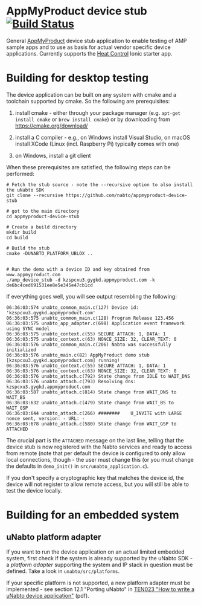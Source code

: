 # AppMyProduct device stub [![Build Status](https://travis-ci.org/nabto/appmyproduct-device-stub.svg?branch=master)](https://travis-ci.org/nabto/appmyproduct-device-stub)

General [AppMyProduct](https://www.appmyproduct.com) device stub
application to enable testing of AMP sample apps and to use as basis
for actual vendor specific device applications. Currently supports the
[Heat Control](https://github.com/nabto/ionic-starter-nabto) Ionic
starter app.

# Building for desktop testing

The device application can be built on any system with cmake and a toolchain supported by cmake. So the following are prerequisites:

1. install cmake - either through your package manager (e.g. `apt-get install cmake` or `brew install cmake`) or by downloading from https://cmake.org/download/

2. install a C compiler - e.g., on Windows install Visual Studio, on macOS install XCode (Linux (incl. Raspberry Pi) typically comes with one)

3. on Windows, install a git client

When these prerequisites are satisfied, the following steps can be performed:


```
# Fetch the stub source - note the --recursive option to also install the uNabto SDK
git clone --recursive https://github.com/nabto/appmyproduct-device-stub

# got to the main directory
cd appmyproduct-device-stub

# Create a build directory
mkdir build
cd build

# Build the stub
cmake -DUNABTO_PLATFORM_UBLOX ..


# Run the demo with a device ID and key obtained from www.appmyproduct.com 
./amp_device_stub -d kzspcxu3.gygkd.appmyproduct.com -k de6bc4ced691531ee8e5e345e47cb1cd
```

If everything goes well, you will see output resembling the following:

```console
06:36:03:574 unabto_common_main.c(127) Device id: 'kzspcxu3.gygkd.appmyproduct.com'
06:36:03:575 unabto_common_main.c(128) Program Release 123.456
06:36:03:575 unabto_app_adapter.c(698) Application event framework using SYNC model
06:36:03:575 unabto_context.c(55) SECURE ATTACH: 1, DATA: 1
06:36:03:575 unabto_context.c(63) NONCE_SIZE: 32, CLEAR_TEXT: 0
06:36:03:576 unabto_common_main.c(206) Nabto was successfully initialized
06:36:03:576 unabto_main.c(82) AppMyProduct demo stub [kzspcxu3.gygkd.appmyproduct.com] running!
06:36:03:576 unabto_context.c(55) SECURE ATTACH: 1, DATA: 1
06:36:03:576 unabto_context.c(63) NONCE_SIZE: 32, CLEAR_TEXT: 0
06:36:03:576 unabto_attach.c(792) State change from IDLE to WAIT_DNS
06:36:03:576 unabto_attach.c(793) Resolving dns: kzspcxu3.gygkd.appmyproduct.com
06:36:03:587 unabto_attach.c(814) State change from WAIT_DNS to WAIT_BS
06:36:03:632 unabto_attach.c(479) State change from WAIT_BS to WAIT_GSP
06:36:03:644 unabto_attach.c(266) ########    U_INVITE with LARGE nonce sent, version: - URL: -
06:36:03:678 unabto_attach.c(580) State change from WAIT_GSP to ATTACHED
```

The crucial part is the `ATTACHED` message on the last line, telling that the device stub is now registered with the Nabto services and ready to access from remote (note that per default the device is configured to only allow local connections, though - the user must change this (or you must change the defaults in `demo_init()` in `src/unabto_application.c`).

If you don't specify a cryptographic key that matches the device id, the device will not register to allow remote access, but you will still be able to test the device locally.

# Building for an embedded system

## uNabto platform adapter

If you want to run the device application on an actual limited
embedded system, first check if the system is already supported by the
uNabto SDK - a _platform adapter_ supporting the system and IP stack
in question must be defined. Take a look in `unabto/src/platforms`.

If your specific platform is not supported, a new platform adapter
must be implemented - see section 12.1 "Porting uNabto" in [TEN023 "How to
write a uNabto device
application"](https://www.nabto.com/downloads/docs/TEN023%20Writing%20a%20uNabto%20Device%20Application.pdf)
(pdf).

